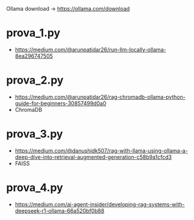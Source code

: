 Ollama download -> https://ollama.com/download

# prova_1.py 
- https://medium.com/@arunpatidar26/run-llm-locally-ollama-8ea296747505

# prova_2.py
- https://medium.com/@arunpatidar26/rag-chromadb-ollama-python-guide-for-beginners-30857499d0a0
- ChromaDB 

# prova_3.py
- https://medium.com/@danushidk507/rag-with-llama-using-ollama-a-deep-dive-into-retrieval-augmented-generation-c58b9a1cfcd3
- FAISS

# prova_4.py
- https://medium.com/ai-agent-insider/developing-rag-systems-with-deepseek-r1-ollama-66a520bf0b88